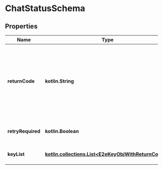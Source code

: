 
# ChatStatusSchema

## Properties
Name | Type | Description | Notes
------------ | ------------- | ------------- | -------------
**returnCode** | **kotlin.String** | return code for e2e encrypted chat request. It can be senderKeyValidityExpired (new key to be provided in keyList, also new device key if there) / receiverKeyValidationError / senderNewDeviceKeyAvailable (new device key to be provided in keyList, also same device key if validity expired) / success |  [optional]
**retryRequired** | **kotlin.Boolean** | Boolean parameter which indicates if same chat needs to be re-sent after resolving issues based on returnCode |  [optional]
**keyList** | [**kotlin.collections.List&lt;E2eKeyObjWithReturnCodee&gt;**](E2eKeyObjWithReturnCodee.md) | list of key details based on returnCode. Details of this list depends on returnCode. |  [optional]



